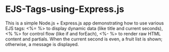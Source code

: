 # EJS-Tags-using-Express.js
This is a simple Node.js + Express.js app demonstrating how to use various EJS tags:  &lt;%= %> to display dynamic data (like title and current seconds),  &lt;% %> for control flow (like if and forEach),  &lt;%- %> to render raw HTML content and partials.  When the current second is even, a fruit list is shown; otherwise, a message is displayed.

